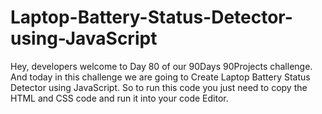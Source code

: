 # Laptop-Battery-Status-Detector-using-JavaScript
Hey, developers welcome to Day 80 of our 90Days 90Projects challenge. And today in this challenge we are going to Create Laptop Battery Status Detector using JavaScript.  So to run this code you just need to copy the HTML and CSS code and run it into your code Editor. 
